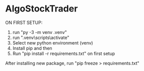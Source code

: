 # AlgoStockTrader
ON FIRST SETUP:
1) run "py -3 -m venv .venv"
2) run ".venv\scripts\activate"
3) Select new python environment (venv)
4) Install pip and then
5) Run "pip install -r requirements.txt" on first setup 


After installing new package, run "pip freeze > requirements.txt"

